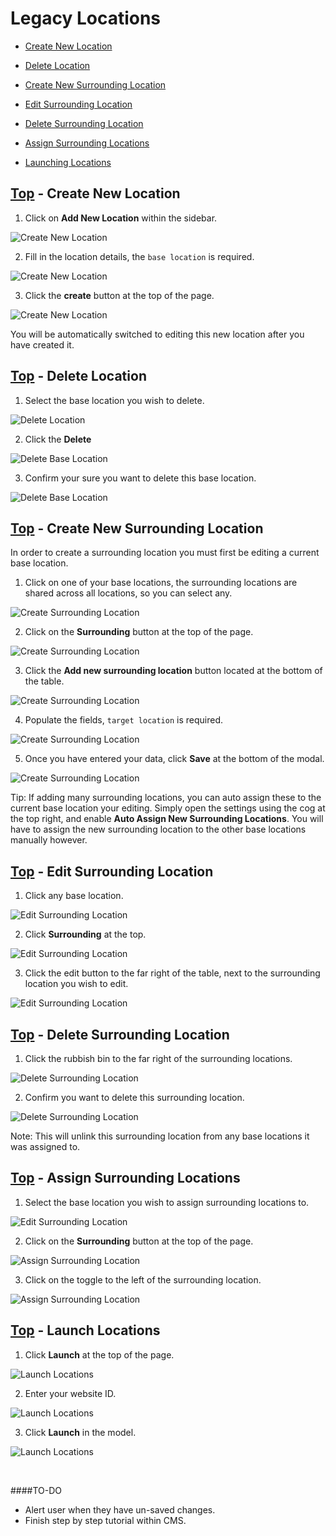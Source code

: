 <!-- Space: ~213834277 -->
<!-- Parent: Web Documentation -->
<!-- Parent: Web Planner -->
<!-- Title: Legacy Locations -->
<!-- Layout: (plain) -->

# Legacy Locations

<a id="top"></a>

- [Create New Location](#create-location)

- [Delete Location](#delete-location)

- [Create New Surrounding Location](#create-surrounding-location)

- [Edit Surrounding Location](#edit-surrounding-location)

- [Delete Surrounding Location](#delete-surrounding-location)

- [Assign Surrounding Locations](#assign-surrounding-locations)

- [Launching Locations](#launch-locations)

<a id="create-location"></a>
## <a href="#top">Top</a> - Create New Location
1. Click on **Add New Location** within the sidebar.

![Create New Location](/img/documentation/legacy-locations/1.png)

2. Fill in the location details, the `base location` is required.

![Create New Location](/img/documentation/legacy-locations/2.png)

3. Click the **create** button at the top of the page.

![Create New Location](/img/documentation/legacy-locations/3.png)

You will be automatically switched to editing this new location after you have created it.

<a id="delete-location"></a>
## <a href="#top">Top</a> - Delete Location

1. Select the base location you wish to delete.

![Delete Location](/img/documentation/legacy-locations/4.png)

2. Click the **Delete**

![Delete Base Location](/img/documentation/legacy-locations/5.png)

3. Confirm your sure you want to delete this base location.

![Delete Base Location](/img/documentation/legacy-locations/6.png)

<a id="create-surrounding-location"></a>
## <a href="#top">Top</a> - Create New Surrounding Location

In order to create a surrounding location you must first be editing a current base location.
1. Click on one of your base locations, the surrounding locations are shared across all locations, so you can select any.

![Create Surrounding Location](/img/documentation/legacy-locations/4.png)

2. Click on the **Surrounding** button at the top of the page.

![Create Surrounding Location](/img/documentation/legacy-locations/7.png)

3. Click the **Add new surrounding location** button located at the bottom of the table.

![Create Surrounding Location](/img/documentation/legacy-locations/8.png)

4. Populate the fields, `target location` is required.

![Create Surrounding Location](/img/documentation/legacy-locations/9.png)

5. Once you have entered your data, click **Save** at the bottom of the modal.

![Create Surrounding Location](/img/documentation/legacy-locations/10.png)

Tip: If adding many surrounding locations, you can auto assign these to the current base location your editing. Simply open the settings using the cog at the top right, and enable **Auto Assign New Surrounding Locations**. You will have to assign the new surrounding location to the other base locations manually however.

<a id="edit-surrounding-location"></a>
## <a href="#top">Top</a> - Edit Surrounding Location

1. Click any base location.

![Edit Surrounding Location](/img/documentation/legacy-locations/4.png)

2. Click **Surrounding** at the top.

![Edit Surrounding Location](/img/documentation/legacy-locations/7.png)

3. Click the edit button to the far right of the table, next to the surrounding location you wish to edit.

![Edit Surrounding Location](/img/documentation/legacy-locations/11.png)

<a id="delete-surrounding-location"></a>
## <a href="#top">Top</a> - Delete Surrounding Location

1. Click the rubbish bin to the far right of the surrounding locations.

![Delete Surrounding Location](/img/documentation/legacy-locations/12.png)

2. Confirm you want to delete this surrounding location.

![Delete Surrounding Location](/img/documentation/legacy-locations/6.png)

Note: This will unlink this surrounding location from any base locations it was assigned to.

<a id="assign-surrounding-locations"></a>
## <a href="#top">Top</a> - Assign Surrounding Locations

1. Select the base location you wish to assign surrounding locations to.

![Edit Surrounding Location](/img/documentation/legacy-locations/4.png)

2. Click on the **Surrounding** button at the top of the page.

![Assign Surrounding Location](/img/documentation/legacy-locations/7.png)

3. Click on the toggle to the left of the surrounding location.

![Assign Surrounding Location](/img/documentation/legacy-locations/13.png)

<a id="launch-locations"></a>
## <a href="#top">Top</a> - Launch Locations
1. Click **Launch** at the top of the page.

![Launch Locations](/img/documentation/legacy-locations/14.png)

2. Enter your website ID.

![Launch Locations](/img/documentation/legacy-locations/15.png)

3. Click **Launch** in the model.

![Launch Locations](/img/documentation/legacy-locations/16.png)

<br>

####TO-DO
- Alert user when they have un-saved changes.
- Finish step by step tutorial within CMS. 
